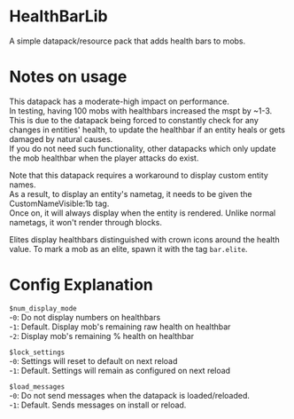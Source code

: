 # HealthBarLib
 A simple datapack/resource pack that adds health bars to mobs.  

# Notes on usage  
This datapack has a moderate-high impact on performance.  
In testing, having 100 mobs with healthbars increased the mspt by ~1-3. This is due to the datapack being forced to constantly check for any changes in entities' health, to update the healthbar if an entity heals or gets damaged by natural causes.  
If you do not need such functionality, other datapacks which only update the mob healthbar when the player attacks do exist.  
  
Note that this datapack requires a workaround to display custom entity names.  
As a result, to display an entity's nametag, it needs to be given the CustomNameVisible:1b tag.  
Once on, it will always display when the entity is rendered. Unlike normal nametags, it won't render through blocks.  
  
Elites display healthbars distinguished with crown icons around the health value.
To mark a mob as an elite, spawn it with the tag `bar.elite`.  
  
# Config Explanation  
  
`$num_display_mode`  
    -`0`: Do not display numbers on healthbars  
    -`1`: Default. Display mob's remaining raw health on healthbar  
    -`2`: Display mob's remaining % health on healthbar  
  
`$lock_settings`  
    -`0`: Settings will reset to default on next reload  
    -`1`: Default. Settings will remain as configured on next reload  

`$load_messages`  
    -`0`: Do not send messages when the datapack is loaded/reloaded.  
    -`1`: Default. Sends messages on install or reload.  
